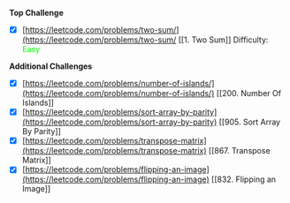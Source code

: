 **Top Challenge**

- [x]  [https://leetcode.com/problems/two-sum/](https://leetcode.com/problems/two-sum/
[[1. Two Sum]]
Difficulty: <span style="color:rgb(0,255,0)">Easy</span>
  

**Additional Challenges**

- [x]  [https://leetcode.com/problems/number-of-islands/](https://leetcode.com/problems/number-of-islands/)
[[200. Number Of Islands]]
- [x]  [https://leetcode.com/problems/sort-array-by-parity](https://leetcode.com/problems/sort-array-by-parity)
[[905. Sort Array By Parity]]
- [x]  [https://leetcode.com/problems/transpose-matrix](https://leetcode.com/problems/transpose-matrix)
[[867. Transpose Matrix]]
- [x]  [https://leetcode.com/problems/flipping-an-image](https://leetcode.com/problems/flipping-an-image)
[[832. Flipping an Image]]
